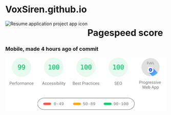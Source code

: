 # VoxSiren.github.io
<img align="left" height="50" src="https://cdn.worldvectorlogo.com/logos/google-lighthouse.svg" alt="Resume application project app icon">

# Pagespeed score

### Mobile, made 4 hours ago of commit
![Mobile pagespeed score](/reports/pagespeedresultmobile.svg "Mobile pagespeed score")
